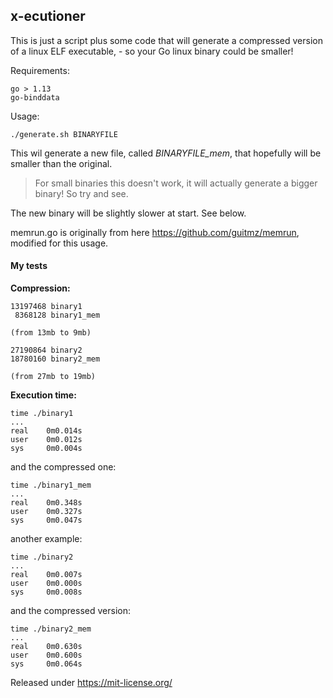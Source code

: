 ## x-ecutioner

This is just a script plus some code that will generate a compressed version of a linux ELF executable, - so your Go linux binary could be smaller!

Requirements:

	go > 1.13
	go-binddata
	
Usage:

	./generate.sh BINARYFILE
	
This wil generate a new file, called *BINARYFILE_mem*, that hopefully will be smaller than the original.


>For small binaries this doesn't work, it will actually generate a bigger binary! So try and see.

The new binary will be slightly slower at start. See below.

memrun.go is originally from here https://github.com/guitmz/memrun, modified for this usage.

#### My tests

**Compression:**

	13197468 binary1
	 8368128 binary1_mem
	
	(from 13mb to 9mb)
	
	27190864 binary2
	18780160 binary2_mem
	
	(from 27mb to 19mb)
	
**Execution time:**

	time ./binary1
	...
	real    0m0.014s
	user    0m0.012s
	sys     0m0.004s

and the compressed one:

	time ./binary1_mem 
	...
	real    0m0.348s
	user    0m0.327s
	sys     0m0.047s
	
another example:

	time ./binary2
	...
	real    0m0.007s
	user    0m0.000s
	sys     0m0.008s
	
and the compressed version:

	time ./binary2_mem 
	...
	real    0m0.630s
	user    0m0.600s
	sys     0m0.064s


Released under https://mit-license.org/
